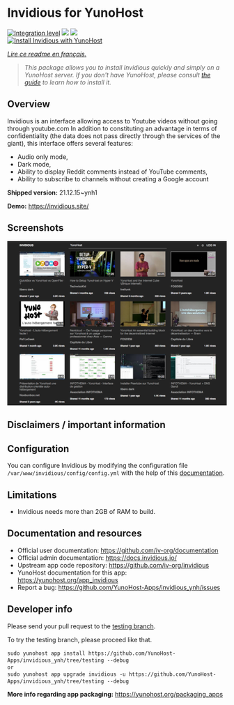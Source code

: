 <!--
N.B.: This README was automatically generated by https://github.com/YunoHost/apps/tree/master/tools/README-generator
It shall NOT be edited by hand.
-->

# Invidious for YunoHost

[![Integration level](https://dash.yunohost.org/integration/invidious.svg)](https://dash.yunohost.org/appci/app/invidious) ![](https://ci-apps.yunohost.org/ci/badges/invidious.status.svg) ![](https://ci-apps.yunohost.org/ci/badges/invidious.maintain.svg)  
[![Install Invidious with YunoHost](https://install-app.yunohost.org/install-with-yunohost.svg)](https://install-app.yunohost.org/?app=invidious)

*[Lire ce readme en français.](./README_fr.md)*

> *This package allows you to install Invidious quickly and simply on a YunoHost server.
If you don't have YunoHost, please consult [the guide](https://yunohost.org/#/install) to learn how to install it.*

## Overview

Invidious is an interface allowing access to Youtube videos without going through youtube.com
In addition to constituting an advantage in terms of confidentiality (the data does not pass directly through the services of the giant), this interface offers several features:
- Audio only mode,
- Dark mode,
- Ability to display Reddit comments instead of YouTube comments,
- Ability to subscribe to channels without creating a Google account 


**Shipped version:** 21.12.15~ynh1

**Demo:** https://invidious.site/

## Screenshots

![](./doc/screenshots/screenshot.png)

## Disclaimers / important information

## Configuration

You can configure Invidious by modifying the configuration file `/var/www/invidious/config/config.yml` with the help of this [documentation](https://docs.invidious.io/Configuration.md).

## Limitations

* Invidious needs more than 2GB of RAM to build.

## Documentation and resources

* Official user documentation: https://github.com/iv-org/documentation
* Official admin documentation: https://docs.invidious.io/
* Upstream app code repository: https://github.com/iv-org/invidious
* YunoHost documentation for this app: https://yunohost.org/app_invidious
* Report a bug: https://github.com/YunoHost-Apps/invidious_ynh/issues

## Developer info

Please send your pull request to the [testing branch](https://github.com/YunoHost-Apps/invidious_ynh/tree/testing).

To try the testing branch, please proceed like that.
```
sudo yunohost app install https://github.com/YunoHost-Apps/invidious_ynh/tree/testing --debug
or
sudo yunohost app upgrade invidious -u https://github.com/YunoHost-Apps/invidious_ynh/tree/testing --debug
```

**More info regarding app packaging:** https://yunohost.org/packaging_apps
